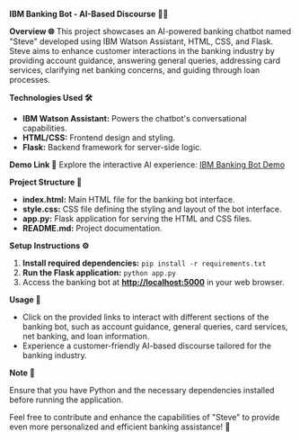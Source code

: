 **IBM Banking Bot - AI-Based Discourse** 🤖💬

**Overview 🌐**
This project showcases an AI-powered banking chatbot named "Steve" developed using IBM Watson Assistant, HTML, CSS, and Flask. Steve aims to enhance customer interactions in the banking industry by providing account guidance, answering general queries, addressing card services, clarifying net banking concerns, and guiding through loan processes.

**Technologies Used 🛠️**
- **IBM Watson Assistant:** Powers the chatbot's conversational capabilities.
- **HTML/CSS:** Frontend design and styling.
- **Flask:** Backend framework for server-side logic.

**Demo Link 🚀**
Explore the interactive AI experience: [IBM Banking Bot Demo](https://bhadrinath-ps.github.io/IBM---Banking-Bot/templates/IBM.html)

**Project Structure 📁**
- **index.html:** Main HTML file for the banking bot interface.
- **style.css:** CSS file defining the styling and layout of the bot interface.
- **app.py:** Flask application for serving the HTML and CSS files.
- **README.md:** Project documentation.

**Setup Instructions ⚙️**
1. **Install required dependencies:** `pip install -r requirements.txt`
2. **Run the Flask application:** `python app.py`
3. Access the banking bot at **[http://localhost:5000](http://localhost:5000/)** in your web browser.

**Usage 🚀**
- Click on the provided links to interact with different sections of the banking bot, such as account guidance, general queries, card services, net banking, and loan information.
- Experience a customer-friendly AI-based discourse tailored for the banking industry.

**Note 📝**

Ensure that you have Python and the necessary dependencies installed before running the application.

Feel free to contribute and enhance the capabilities of "Steve" to provide even more personalized and efficient banking assistance! 🌟
